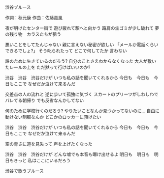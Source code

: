 渋谷ブルース

作詞：秋元康
作曲：佐藤嘉風

夜が明けたセンター街で
遊び疲れて駅へと向かう
路肩の生ゴミが少し破れて
夢の残り物　カラスたちが狙う

悪いことをしてたんじゃない
親に言えない秘密が欲しい
「メールか電話くらいできるでしょ?」
そう叱られたって
どこで何してたか
言わない

誰のために生きているのだろう?
自分のことさえわからなくなった
大人が敷いたレールの上を
ただ黙って行けばいいのか?

渋谷　渋谷　渋谷だけが
いつも私の話を聞いてくれるから
今日も　今日も　今日もここで
なぜだか泣けて来るんだ

交差点の人の流れと
逆に歩いて孤独に気づく
スカートのプリーツがしわしわで
バレてる朝帰り
でも反省なんかしてない

何のために学校行くのだろう?
やりたいことなんか見つかってないのに…
自由に動けない制服なんか
どこかのロッカーに預けたい

渋谷　渋谷　渋谷だけが
いつも私の話を聞いてくれるから
今日も　今日も　今日もここで
なぜだか泣けて来るんだ

空の青さに道を見失って
声を上げたくなった

渋谷　渋谷　渋谷だけが
どんな嘘でも本音も曝け出せるよ
明日も　明日も　明日もきっと
私はここにいるだろう

渋谷で歌うブルース